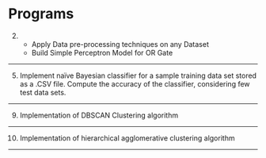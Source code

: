 # Programs
2. 
    - Apply Data pre-processing techniques on any Dataset  
    - Build Simple Perceptron Model for OR Gate
---
5. Implement naïve Bayesian classifier for a sample training data set stored as a .CSV file.  Compute the accuracy of the classifier, considering few test data sets.
---
9. Implementation of DBSCAN Clustering algorithm
---
10. Implementation of hierarchical agglomerative clustering algorithm 
---